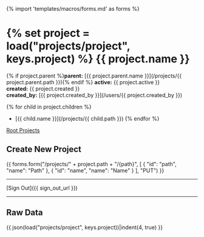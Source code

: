 {% import 'templates/macros/forms.md' as forms %}

{% set project = load("projects/project", keys.project) %}
{{ project.name }}
==================

{% if project.parent %}**parent:** [{{ project.parent.name }}](/projects/{{ project.parent.path }}){% endif %}
**active:** {{ project.active }}  
**created:** {{ project.created }}  
**created_by:** [{{ project.created_by }}](/users/{{ project.created_by }})

{% for child in project.children %}
* [{{ child.name }}](/projects/{{ child.path }})
{% endfor %}

[Root Projects](/projects)

Create New Project
------------------

{{ forms.form("/projects/" + project.path + "/{path}",
    [ { "id": "path", "name": "Path" },
      { "id": "name", "name": "Name" } ],
    "PUT") }}

----

[Sign Out]({{ sign_out_url }})

----

Raw Data
--------
{{ json(load("projects/project", keys.project))|indent(4, true) }}


